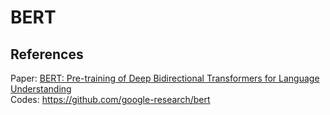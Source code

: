 # BERT

## References
Paper: [BERT: Pre-training of Deep Bidirectional Transformers for
Language Understanding](https://pjreddie.com/media/files/papers/YOLOv3.pdf)<br>
Codes: https://github.com/google-research/bert<br>

